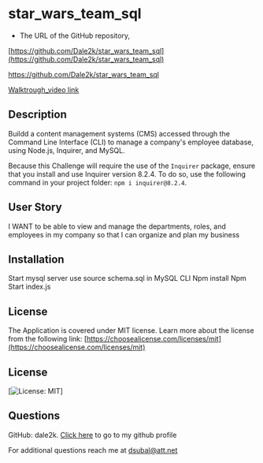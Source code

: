 # star_wars_team_sql


- The URL of the GitHub repository,

[https://github.com/Dale2k/star_wars_team_sql](https://github.com/Dale2k/star_wars_team_sql)

https://github.com/Dale2k/star_wars_team_sql



[Walktrough_video link]()



## Description

 Buildd a content management systems (CMS) accessed through the Command Line Interface (CLI) to manage a company's employee database, using Node.js, Inquirer, and MySQL.

Because this Challenge will require the use of the `Inquirer` package, ensure that you install and use Inquirer version 8.2.4. To do so, use the following command in your project folder: `npm i inquirer@8.2.4`.




## User Story

I WANT to be able to view and manage the departments, roles, and employees in my company so that I can organize and plan my business


## Installation


Start mysql server 
use  source schema.sql in MySQL CLI
Npm install
Npm Start index.js


## License

The Application is covered under MIT license. Learn more about the license from the following link: [https://choosealicense.com/licenses/mit](https://choosealicense.com/licenses/mit)

## License

[![License: MIT](https://img.shields.io/badge/License-MIT-yellow.svg)]

## Questions

GitHub: dale2k. [Click here](https://github.com/dale2k) to go to my github profile

For additional questions reach me at dsubal@att.net
